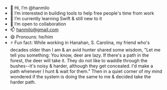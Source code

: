 - 👋 Hi, I’m @hanmilo
- 👀 I’m interested in building tools to help free people's time from work
- 🌱 I’m currently learning Swift & still new to it
- 💞️ I’m open to collaboration
- 📫 hanmilo@gmail.com
- 😄 Pronouns: he/him
- ⚡ Fun fact: While working in Hanahan, S. Carolina, my friend who's decades older than I am & an avid hunter shared some wisdom,
  "Let me tell you something: You know, deer are lazy. If there's a path in the forest, the deer will take it. They do not like to waddle through the bushes--it's noisy & harder, although they get concealed. I'd make a path whenever I hunt & wait for them."
  Then in a quiet corner of my mind wondered if the system is doing the same to me & decided take the harder path.
 

<!---
hanmilo/hanmilo is a ✨ special ✨ repository because its `README.md` (this file) appears on your GitHub profile.
You can click the Preview link to take a look at your changes.
--->
